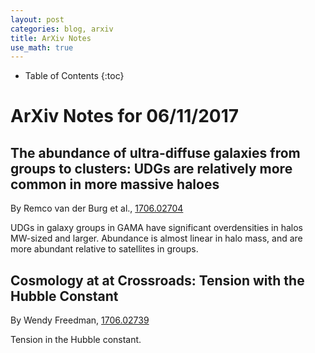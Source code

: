 ```yaml
---
layout: post
categories: blog, arxiv
title: ArXiv Notes
use_math: true
---
```


* Table of Contents
{:toc}


# ArXiv Notes for 06/11/2017

## The abundance of ultra-diffuse galaxies from groups to clusters: UDGs are relatively more common in more massive haloes

By Remco van der Burg et al., [1706.02704](https://arxiv.org/abs/1706.02704)

UDGs in galaxy groups in GAMA have significant overdensities in 
halos MW-sized and larger.  Abundance is almost linear in halo mass,
and are more abundant relative to satellites in groups.

## Cosmology at at Crossroads: Tension with the Hubble Constant


By Wendy Freedman, [1706.02739](https://arxiv.org/abs/1706.02739)

Tension in the Hubble constant.

